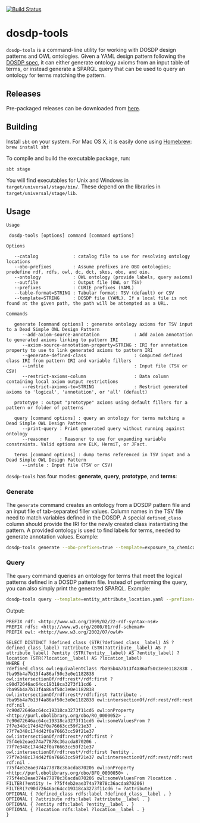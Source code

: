 [![Build Status](https://travis-ci.org/INCATools/dosdp-tools.svg?branch=master)](https://travis-ci.org/INCATools/dosdp-tools)

# dosdp-tools

`dosdp-tools` is a command-line utility for working with DOSDP design patterns and OWL ontologies. Given a YAML design pattern following the [DOSDP spec](https://github.com/dosumis/dead_simple_owl_design_patterns), it can either generate ontology axioms from an input table of terms, or instead generate a SPARQL query that can be used to query an ontology for terms matching the pattern.

## Releases
Pre-packaged releases can be downloaded from [here](https://github.com/INCATools/dosdp-tools/releases).

## Building

Install `sbt` on your system. For Mac OS X, it is easily done using [Homebrew](http://brew.sh): `brew install sbt`

To compile and build the executable package, run:

`sbt stage`

You will find executables for Unix and Windows in `target/universal/stage/bin/`. These depend on the libraries in `target/universal/stage/lib`.

## Usage

```
Usage

 dosdp-tools [options] command [command options]

Options

   --catalog             : catalog file to use for resolving ontology locations
   --obo-prefixes        : Assume prefixes are OBO ontologies; predefine rdf, rdfs, owl, dc, dct, skos, obo, and oio.
   --ontology            : OWL ontology (provide labels, query axioms)
   --outfile             : Output file (OWL or TSV)
   --prefixes            : CURIE prefixes (YAML)
   --table-format=STRING : Tabular format: TSV (default) or CSV
   --template=STRING     : DOSDP file (YAML). If a local file is not found at the given path, the path will be attempted as a URL.

Commands

   generate [command options] : generate ontology axioms for TSV input to a Dead Simple OWL Design Pattern
      --add-axiom-source-annotation             : Add axiom annotation to generated axioms linking to pattern IRI
      --axiom-source-annotation-property=STRING : IRI for annotation property to use to link generated axioms to pattern IRI
      --generate-defined-class                  : Computed defined class IRI from pattern IRI and variable fillers
      --infile                                  : Input file (TSV or CSV)
      --restrict-axioms-column                  : Data column containing local axiom output restrictions
      --restrict-axioms-to=STRING               : Restrict generated axioms to 'logical', 'annotation', or 'all' (default)

   prototype : output "prototype" axioms using default fillers for a pattern or folder of patterns

   query [command options] : query an ontology for terms matching a Dead Simple OWL Design Pattern
      --print-query : Print generated query without running against ontology
      --reasoner    : Reasoner to use for expanding variable constraints. Valid options are ELK, HermiT, or JFact.

   terms [command options] : dump terms referenced in TSV input and a Dead Simple OWL Design Pattern
      --infile : Input file (TSV or CSV)
```

`dosdp-tools` has four modes: **generate**, **query**, **prototype**, and **terms**:

### Generate

The `generate` command creates an ontology from a DOSDP pattern file and an input file of tab-separated filler values. Column names in the TSV file need to match variables defined in the DOSDP. A special `defined_class` column should provide the IRI for the newly created class instantiating the pattern. A provided ontology is used to find labels for terms, needed to generate annotation values. Example:

```bash
dosdp-tools generate --obo-prefixes=true --template=exposure_to_chemical.yaml --infile=exposure_to_chemical.tsv --outfile=exposure_to_chemical.ofn --ontology=chebi_import.owl
```

### Query

The `query` command queries an ontology for terms that meet the logical patterns defined in a DOSDP pattern file. Instead of performing the query, you can also simply print the generated SPARQL. Example:

```bash
dosdp-tools query --template=entity_attribute_location.yaml --prefixes=prefixes.yaml --print-query
```

Output:
```sparql
PREFIX rdf: <http://www.w3.org/1999/02/22-rdf-syntax-ns#>
PREFIX rdfs: <http://www.w3.org/2000/01/rdf-schema#>
PREFIX owl: <http://www.w3.org/2002/07/owl#>

SELECT DISTINCT ?defined_class (STR(?defined_class__label) AS ?defined_class_label) ?attribute (STR(?attribute__label) AS ?attribute_label) ?entity (STR(?entity__label) AS ?entity_label) ?location (STR(?location__label) AS ?location_label)
WHERE {
?defined_class owl:equivalentClass ?ba95b4a7b13f4a86af50c3e0e1182838 .
?ba95b4a7b13f4a86af50c3e0e1182838 owl:intersectionOf/rdf:rest*/rdf:first ?c90d72646ac64cc19318ca3273f11cd6 .
?ba95b4a7b13f4a86af50c3e0e1182838 owl:intersectionOf/rdf:rest*/rdf:first ?attribute .
?ba95b4a7b13f4a86af50c3e0e1182838 owl:intersectionOf/rdf:rest/rdf:rest rdf:nil .
?c90d72646ac64cc19318ca3273f11cd6 owl:onProperty <http://purl.obolibrary.org/obo/RO_0000052> .
?c90d72646ac64cc19318ca3273f11cd6 owl:someValuesFrom ?7f7e348c174d42f0a76663cc59f21e37 .
?7f7e348c174d42f0a76663cc59f21e37 owl:intersectionOf/rdf:rest*/rdf:first ?75f4eb2eae374a77878c36acda870206 .
?7f7e348c174d42f0a76663cc59f21e37 owl:intersectionOf/rdf:rest*/rdf:first ?entity .
?7f7e348c174d42f0a76663cc59f21e37 owl:intersectionOf/rdf:rest/rdf:rest rdf:nil .
?75f4eb2eae374a77878c36acda870206 owl:onProperty <http://purl.obolibrary.org/obo/BFO_0000050> .
?75f4eb2eae374a77878c36acda870206 owl:someValuesFrom ?location .
FILTER(?entity != ?75f4eb2eae374a77878c36acda870206)
FILTER(?c90d72646ac64cc19318ca3273f11cd6 != ?attribute)
OPTIONAL { ?defined_class rdfs:label ?defined_class__label . }
OPTIONAL { ?attribute rdfs:label ?attribute__label . }
OPTIONAL { ?entity rdfs:label ?entity__label . }
OPTIONAL { ?location rdfs:label ?location__label . }
}
```
